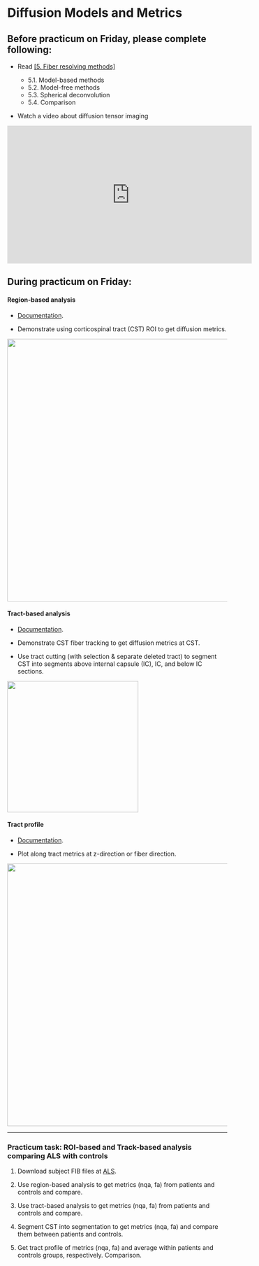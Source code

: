 # Diffusion Models and Metrics

## Before practicum on Friday, please complete following:

- Read [[5. Fiber resolving methods]](https://www.sciencedirect.com/science/article/pii/S1053811921009241#sec0020) 
  - 5.1. Model-based methods
  - 5.2. Model-free methods
  - 5.3. Spherical deconvolution
  - 5.4. Comparison

- Watch a video about diffusion tensor imaging

<iframe width="560" height="315" src="https://www.youtube.com/embed/e_xFMpjeZuU" title="YouTube video player" frameborder="0" allow="accelerometer; autoplay; clipboard-write; encrypted-media; gyroscope; picture-in-picture" allowfullscreen></iframe>



## During practicum on Friday:

#### Region-based analysis 

- [Documentation](https://dsi-studio.labsolver.org/doc/gui_t3_roi_tracking.html).

- Demonstrate using corticospinal tract (CST) ROI to get diffusion metrics.

<img src="https://user-images.githubusercontent.com/275569/153015590-a367f769-8694-4dd9-8680-03716c6d5830.png" width="600">


#### Tract-based analysis 

- [Documentation](https://dsi-studio.labsolver.org/doc/gui_t3_roi_tracking.html).

- Demonstrate CST fiber tracking to get diffusion metrics at CST.

- Use tract cutting (with selection & separate deleted tract) to segment CST into segments above internal capsule (IC), IC, and below IC sections.

<img src="https://user-images.githubusercontent.com/275569/153015773-27d4d62c-8126-49b2-b125-a7532688c47e.png" width="300">

#### Tract profile

- [Documentation](https://dsi-studio.labsolver.org/doc/gui_t3_roi_tracking.html).

- Plot along tract metrics at z-direction or fiber direction.

<img src="https://user-images.githubusercontent.com/275569/153015872-38da0327-ac4c-4bc5-bc08-4a46ae2c04d5.png" width="600">

---

### Practicum task: ROI-based and Track-based analysis comparing ALS with controls


1. Download subject FIB files at [ALS](https://drive.google.com/drive/folders/1q7YdmjaR-8w-pBUYe0nENnm3fiGnP1Md?usp=sharing).

2. Use region-based analysis to get metrics (nqa, fa) from patients and controls and compare.

3. Use tract-based analysis to get metrics (nqa, fa) from patients and controls and compare.
 
3. Segment CST into segmentation to get metrics (nqa, fa) and compare them between patients and controls.

4. Get tract profile of metrics (nqa, fa) and average within patients and controls groups, respectively. Comparison.


